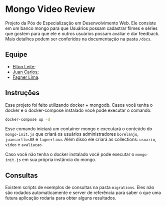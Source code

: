 # Mongo Video Review

Projeto da Pós de Especialização em Desenvolvimento Web. Ele consiste em um banco mongo para que Usuários possam cadastrar filmes e séries que gostem para que ele e outros usuários possam avaliar e dar feedback. Mais detalhes podem ser conferidos na documentação na pasta `/docs`.

## Equipe

- [Elton Leite](https://github.com/borelanjo);
- [Juan Carlos](https://github.com/juancarllos88);
- [Fagner Lima](https://github.com/fagnerlima).

## Instruções

Esse projeto foi feito utilizando docker + mongodb. Casos você tenha o docker e o docker-compose instalado você pode executar o comando:

```bash
docker-compose up -d
```

Esse comando iniciará um container mongo e executará o conteúdo do `mongo-init.js` que criará os usuários administradores `borelanjo`, `juancarllos88` e `fagnerlima`. Além disso ele criará as collections: `usuario`, `video` e  `avaliacao`.

Caso você não tenha o docker instalado você pode executar o `mongo-init.js` em sua própria instância do mongo.

## Consultas

Existem scripts de exemplos de consultas na pasta `migrations`. Eles não são rodados automaticamente e server de referência para saber o que uma futura aplicação rodaria para obter alguns resultados.
